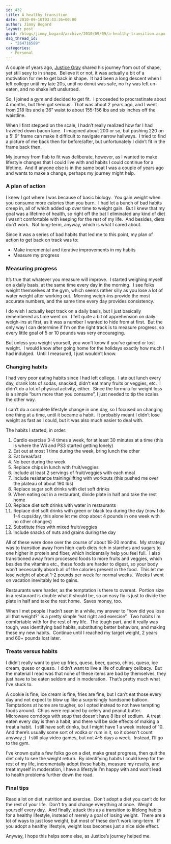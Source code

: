 ```yaml
---
id: 432
title: A healthy transition
date: 2010-09-10T03:43:36+00:00
author: Jimmy Bogard
layout: post
guid: /blogs/jimmy_bogard/archive/2010/09/09/a-healthy-transition.aspx
dsq_thread_id:
  - "264716589"
categories:
  - Personal
---
```

A couple of years ago, [Justice Gray](http://graysmatter.codivation.com/) shared his journey from out of shape, yet still sexy to in shape.&#160; Believe it or not, it was actually a bit of a motivation for me to get back in shape.&#160; It had been a long descent when I left college until my late 20s, until no donut was safe, no fry was left un-eaten, and no shake left unslurped.

So, I joined a gym and decided to get fit.&#160; I proceeded to procrastinate about 4 months, but then got serious.&#160; That was about 2 years ago, and I went from 218 lbs and a 36” waist to about 155-156 lbs and six inches off the waistline.

When I first stepped on the scale, I hadn’t really realized how far I had traveled down bacon lane.&#160; I imagined about 200 or so, but pushing 220 on a 5’ 9” frame can make it difficult to navigate narrow hallways.&#160; I tried to find a picture of me back then for before/after, but unfortunately I didn’t fit in the frame back then.

My journey from flab to fit was deliberate, however, as I wanted to make lifestyle changes that I could live with and habits I could continue for a lifetime.&#160; And if anyone else is in the same boat I was a couple of years ago and wants to make a change, perhaps my journey might help.

### A plan of action

I knew I got where I was because of basic biology.&#160; You gain weight when you consume more calories than you burn.&#160; I had let a bunch of bad habits creep in, all of which added up over time to weight gain.&#160; But I knew that my goal was a lifetime of health, so right off the bat I eliminated any kind of diet I wasn’t comfortable with keeping for the rest of my life.&#160; And besides, diets don’t work.&#160; Not long-term, anyway, which is what I cared about.

Since it was a series of bad habits that led me to this point, my plan of action to get back on track was to:

  * Make incremental and iterative improvements in my habits
  * Measure my progress

### Measuring progress

It’s true that whatever you measure will improve.&#160; I started weighing myself on a daily basis, at the same time every day in the morning.&#160; I see folks weight themselves at the gym, which seems rather silly as you lose a lot of water weight after working out.&#160; Morning weigh-ins provide the most accurate numbers, and the same time every day provides consistency.

I do wish I actually kept track on a daily basis, but I just basically remembered as time went on.&#160; I felt quite a bit of apprehension on daily weigh-ins at first, as it was a number I wanted to hide from at first.&#160; But the only way I can determine if I’m on the right track is to measure progress, so every little goal of 5 or 10 pounds was very encouraging.

But unless you weight yourself, you won’t know if you’ve gained or lost weight.&#160; I would know after going home for the holidays exactly how much I had indulged.&#160; Until I measured, I just wouldn’t know.

### Changing habits

I had very poor eating habits since I had left college.&#160; I ate out lunch every day, drank lots of sodas, snacked, didn’t eat many fruits or veggies, etc.&#160; I didn’t do a lot of physical activity, either.&#160; Since the formula for weight loss is a simple “burn more than you consume”, I just needed to tip the scales the other way.

I can’t do a complete lifestyle change in one day, so I focused on changing one thing at a time, until it became a habit.&#160; It probably meant I didn’t lose weight as fast as I could, but it was also much easier to deal with.

The habits I started, in order:

  1. Cardio exercise 3-4 times a week, for at least 30 minutes at a time (this is where the Wii and PS3 started getting lonely)
  2. Eat out at most 1 time during the week, bring lunch the other
  3. Eat breakfast
  4. No beer during the week
  5. Replace chips in lunch with fruit/veggies
  6. Include at least 2 servings of fruit/veggies with each meal
  7. Include resistance training/lifting with workouts (this pushed me over the plateau of about 190 lbs)
  8. Replace sugar soft drinks with diet soft drinks
  9. When eating out in a restaurant, divide plate in half and take the rest home
 10. Replace diet soft drinks with water in restaurants
 11. Replace diet soft drinks with green or black tea during the day (now I do 1-4 cups/day, this alone let me drop about 4 pounds in one week with no other changes)
 12. Substitute fries with mixed fruit/veggies
 13. Include snacks of nuts and grains during the day

All of these were done over the course of about 18-20 months.&#160; My strategy was to transition away from high-carb diets rich in starches and sugars to one higher in protein and fiber, which incidentally help you feel full.&#160; I also transitioned away from processed foods to more fruits and veggies, which besides the vitamins etc., these foods are harder to digest, so your body won’t necessarily absorb all of the calories present in the food.&#160; This let me lose weight of about 1-2 pounds per week for normal weeks.&#160; Weeks I went on vacation inevitably led to gains.

Restaurants were harder, as the temptation is there to overeat.&#160; Portion size in a restaurant is double what it should be, so an easy fix is just to divide the plate in half and take the rest home.&#160; Saves money, too.

When I met people I hadn’t seen in a while, my answer to “how did you lose all that weight?” is a pretty simple “eat right and exercise”.&#160; Two habits I’m comfortable with for the rest of my life.&#160; The tough part, and it really was tough, was identifying bad habits, substituting better behaviors, and making these my new habits.&#160; Continue until I reached my target weight, 2 years and 60+ pounds lost later.

### Treats versus habits

I didn’t really want to give up fries, queso, beer, queso, chips, queso, ice cream, queso or queso.&#160; I didn’t want to live a life of culinary celibacy.&#160; But the material I read was that none of these items are bad by themselves, they just have to be eaten seldom and in moderation.&#160; That’s pretty much what I’ve stuck to.

A cookie is fine, ice cream is fine, fries are fine, but I can’t eat those every day and not expect to blow up like a surprisingly handsome balloon.&#160; Temptations at home are tougher, so I opted instead to not have tempting foods around.&#160; Chips were replaced by celery and peanut butter.&#160; Microwave corndogs with soup that doesn’t have 8 lbs of sodium.&#160; A treat eaten every day is then a habit, and there will be side effects of making a treat a habit.&#160; I still have soft drinks, but I might have 1 a week instead of 10.&#160; And there’s usually some sort of vodka or rum in it, so it doesn’t count anyway ;)&#160; I still play video games, but not 4-5 days a week.&#160; Instead, I’ll go to the gym.

I’ve known quite a few folks go on a diet, make great progress, then quit the diet only to see the weight return.&#160; By identifying habits I could keep for the rest of my life, incrementally adopt these habits, measure my results, and treat myself in moderation, I have a lifestyle I’m happy with and won’t lead to health problems further down the road.

### 

### Final tips

Read a lot on diet, nutrition and exercise.&#160; Don’t adopt a diet you can’t do for the rest of your life.&#160; Don’t try and change everything at once.&#160; Weight yourself every day.&#160; And finally, attack this as a transition to lifelong habits for a healthy lifestyle, instead of merely a goal of losing weight.&#160; There are a lot of ways to just lose weight, but most of these don’t work long-term.&#160; If you adopt a healthy lifestyle, weight loss becomes just a nice side effect.

Anyway, I hope this helps some else, as Justice’s journey helped me.